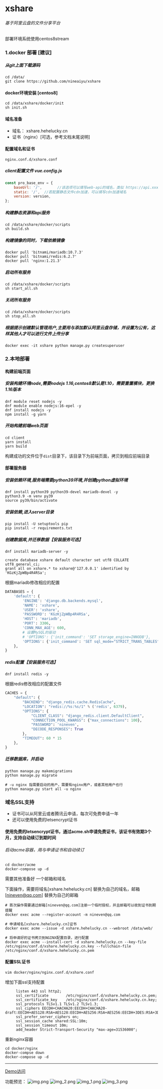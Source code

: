# xshare
###### 基于阿里云盘的文件分享平台


部署环境系统使用centos8stream
### 1.docker 部署 [建议]

##### 从git上面下载源码
```
cd /data/
git clone https://github.com/nineaiyu/xshare
```

#### docker环境安装 [centos8]
```
cd /data/xshare/docker/init
sh init.sh
```
#### 域名准备
- 域名： xshare.hehelucky.cn
- 证书（nginx）[可选，参考文档末尾说明]

#### 配置域名和证书
```shell script
nginx.conf.d/xshare.conf
```


##### client配置文件 vue.config.js
```javascript
const pro_base_env = {
    baseUrl: '/',       //该选项可以填写web-api的域名，类似 https://api.xxx.com/
    static: '/',  //若配置静态文件cdn加速，可以填写cdn加速域名
    version: version,
};
```

#####  构建静态资源和api服务
```
cd /data/xshare/docker/scripts
sh build.sh
```
##### 构建镜像的同时，下载依赖镜像
```shell
docker pull 'bitnami/mariadb:10.7.3'
docker pull 'bitnami/redis:6.2.7'
docker pull 'nginx:1.21.3'
```

#####  启动所有服务
```
cd /data/xshare/docker/scripts
sh start_all.sh
```

#####  关闭所有服务
```
cd /data/xshare/docker/scripts
sh stop_all.sh
```

##### 根据提示创建默认管理用户,主要用与添加默认阿里云盘存储，并设置为公有，这样其他人才可以进行文件上传分享
```shell
docker exec -it xshare python manage.py createsuperuser
```

### 2.本地部署
#### 构建前端页面
##### 安装构建环境node,需要nodejs 1.16,centos8默认是1.10，需要重置模块，更换1.16版本
```shell
dnf module reset nodejs -y
dnf module enable nodejs:16-epel -y
dnf install nodejs -y
npm install -g yarn
```

##### 开始构建前端web页面
```shell
cd client
yarn install
yarn build
```
构建成功的文件位于```dist```目录下，该目录下为前端页面，拷贝到相应前端目录

#### 部署服务器
##### 安装依赖环境,服务端需要python39环境,并创建python虚拟环境
```shell
dnf install python39 python39-devel mariadb-devel -y
python3.9 -m venv py39
source py39/bin/activate
```

##### 安装依赖,进入server目录
```shell
pip install -U setuptools pip
pip install -r requirements.txt
```

##### 创建数据库,并迁移数据【安装服务可选】
```shell
dnf install mariadb-server -y
```
```mariadb
create database xshare default character set utf8 COLLATE utf8_general_ci;
grant all on xshare.* to xshare@'127.0.0.1' identified by 'KGzKjZpWBp4R4RSa';
```
根据mariadb修改相应的配置
```python
DATABASES = {
    'default': {
        'ENGINE': 'django.db.backends.mysql',
        'NAME': 'xshare',
        'USER': 'xshare',
        'PASSWORD': 'KGzKjZpWBp4R4RSa',
        'HOST': 'mariadb',
        'PORT': 3306,
        'CONN_MAX_AGE': 600,
        # 设置MySQL的驱动
        # 'OPTIONS': {'init_command': 'SET storage_engine=INNODB'},
        'OPTIONS': {'init_command': 'SET sql_mode="STRICT_TRANS_TABLES"', 'charset': 'utf8mb4'}
    },
}
```

##### redis配置【安装服务可选】
```shell
dnf install redis -y
```
根据redis修改相应的配置文件
```python
CACHES = {
    "default": {
        "BACKEND": "django_redis.cache.RedisCache",
        "LOCATION": "redis://%s:%s/1" % ('redis', 6379),
        "OPTIONS": {
            "CLIENT_CLASS": "django_redis.client.DefaultClient",
            "CONNECTION_POOL_KWARGS": {"max_connections": 100},
            "PASSWORD": 'nineven',
            "DECODE_RESPONSES": True
        },
        "TIMEOUT": 60 * 15
    },
}
```




##### 迁移数据库，并启动
```shell
python manage.py makemigrations
python manage.py migrate

# -u nginx 指需要启动的用户，需要有nginx用户，或者其他用户也行
python manage.py start all -u nginx 
```


### 域名SSL支持
- 证书可以从阿里云或者腾讯云申请，每次可免费申请一年
- 还可以使用免费的letsencrypt证书

#### 使用免费的letsencrypt证书，通过acme.sh申请免费证书，该证书有效期3个月，支持自动续订到期时间
###### 启动acme容器，用与申请证书和自动续订
```shell
cd docker/acme
docker-compose up -d
```
需要其他准备好 一个邮箱和域名

下面操作，需要将域名[xshare.hehelucky.cn] 替换为自己的域名，邮箱[nineven@qq.com] 替换为自己的邮箱


```shell
# 首次操作需要通过邮箱[nineven@qq.com]注册一个临时授权，并且邮箱可以收到证书到期提醒
docker exec acme --register-account -m nineven@qq.com

# 申请域名[xshare.hehelucky.cn]证书
docker exec acme --issue -d xshare.hehelucky.cn --webroot /data/web/

# 将申请好的证书拷贝到NGINX配置目录，进行配置
docker exec acme --install-cert -d xshare.hehelucky.cn --key-file /etc/nginx/conf.d/xshare.hehelucky.cn.key --fullchain-file /etc/nginx/conf.d/xshare.hehelucky.cn.pem
```

#### 配置SSL证书
```shell
vim docker/nginx/nginx.conf.d/xshare.conf
```
增加下面ssl支持配置
```shell
     listen 443 ssl http2;
     ssl_certificate        /etc/nginx/conf.d/xshare.hehelucky.cn.pem;
     ssl_certificate_key    /etc/nginx/conf.d/xshare.hehelucky.cn.key;
     ssl_protocols TLSv1.1 TLSv1.2 TLSv1.3;
     ssl_ciphers EECDH+CHACHA20:EECDH+CHACHA20-draft:EECDH+AES128:RSA+AES128:EECDH+AES256:RSA+AES256:EECDH+3DES:RSA+3DES:!MD5;
     ssl_prefer_server_ciphers on;
     ssl_session_cache shared:SSL:10m;
     ssl_session_timeout 10m;
     add_header Strict-Transport-Security "max-age=31536000";
```
重新nginx容器
```shell
cd docker/nginx
docker-compse down
docker-compose up -d
```
****
[Demo访问](https://xshare.heheshow.cn/)

功能预览：
![img.png](images/img.png)
![img_2.png](images/img_2.png)
![img_1.png](images/img_1.png)
![img_3.png](images/img_3.png)